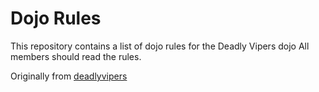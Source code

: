 Dojo Rules
==========

This repository contains a list of dojo rules for the Deadly Vipers dojo
All members should read the rules.

Originally from [deadlyvipers](https://github.com/deadlyvipers)

